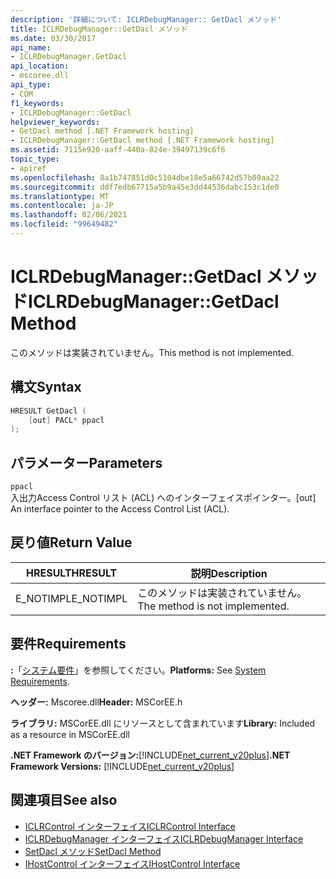 ```yaml
---
description: '詳細について: ICLRDebugManager:: GetDacl メソッド'
title: ICLRDebugManager::GetDacl メソッド
ms.date: 03/30/2017
api_name:
- ICLRDebugManager.GetDacl
api_location:
- mscoree.dll
api_type:
- COM
f1_keywords:
- ICLRDebugManager::GetDacl
helpviewer_keywords:
- GetDacl method [.NET Framework hosting]
- ICLRDebugManager::GetDacl method [.NET Framework hosting]
ms.assetid: 7115e920-aaff-440a-824e-39497139c6f6
topic_type:
- apiref
ms.openlocfilehash: 8a1b747851d0c5104dbe18e5a66742d57b09aa22
ms.sourcegitcommit: ddf7edb67715a5b9a45e3dd44536dabc153c1de0
ms.translationtype: MT
ms.contentlocale: ja-JP
ms.lasthandoff: 02/06/2021
ms.locfileid: "99649482"
---
```

# <a name="iclrdebugmanagergetdacl-method"></a><span data-ttu-id="c8f72-103">ICLRDebugManager::GetDacl メソッド</span><span class="sxs-lookup"><span data-stu-id="c8f72-103">ICLRDebugManager::GetDacl Method</span></span>

<span data-ttu-id="c8f72-104">このメソッドは実装されていません。</span><span class="sxs-lookup"><span data-stu-id="c8f72-104">This method is not implemented.</span></span>  
  
## <a name="syntax"></a><span data-ttu-id="c8f72-105">構文</span><span class="sxs-lookup"><span data-stu-id="c8f72-105">Syntax</span></span>  
  
```cpp  
HRESULT GetDacl (  
    [out] PACL* ppacl  
);  
```  
  
## <a name="parameters"></a><span data-ttu-id="c8f72-106">パラメーター</span><span class="sxs-lookup"><span data-stu-id="c8f72-106">Parameters</span></span>  

 `ppacl`  
 <span data-ttu-id="c8f72-107">入出力Access Control リスト (ACL) へのインターフェイスポインター。</span><span class="sxs-lookup"><span data-stu-id="c8f72-107">[out] An interface pointer to the Access Control List (ACL).</span></span>  
  
## <a name="return-value"></a><span data-ttu-id="c8f72-108">戻り値</span><span class="sxs-lookup"><span data-stu-id="c8f72-108">Return Value</span></span>  
  
|<span data-ttu-id="c8f72-109">HRESULT</span><span class="sxs-lookup"><span data-stu-id="c8f72-109">HRESULT</span></span>|<span data-ttu-id="c8f72-110">説明</span><span class="sxs-lookup"><span data-stu-id="c8f72-110">Description</span></span>|  
|-------------|-----------------|  
|<span data-ttu-id="c8f72-111">E_NOTIMPL</span><span class="sxs-lookup"><span data-stu-id="c8f72-111">E_NOTIMPL</span></span>|<span data-ttu-id="c8f72-112">このメソッドは実装されていません。</span><span class="sxs-lookup"><span data-stu-id="c8f72-112">The method is not implemented.</span></span>|  
  
## <a name="requirements"></a><span data-ttu-id="c8f72-113">要件</span><span class="sxs-lookup"><span data-stu-id="c8f72-113">Requirements</span></span>  

 <span data-ttu-id="c8f72-114">**:**「[システム要件](../../get-started/system-requirements.md)」を参照してください。</span><span class="sxs-lookup"><span data-stu-id="c8f72-114">**Platforms:** See [System Requirements](../../get-started/system-requirements.md).</span></span>  
  
 <span data-ttu-id="c8f72-115">**ヘッダー:** Mscoree.dll</span><span class="sxs-lookup"><span data-stu-id="c8f72-115">**Header:** MSCorEE.h</span></span>  
  
 <span data-ttu-id="c8f72-116">**ライブラリ:** MSCorEE.dll にリソースとして含まれています</span><span class="sxs-lookup"><span data-stu-id="c8f72-116">**Library:** Included as a resource in MSCorEE.dll</span></span>  
  
 <span data-ttu-id="c8f72-117">**.NET Framework のバージョン:**[!INCLUDE[net_current_v20plus](../../../../includes/net-current-v20plus-md.md)]</span><span class="sxs-lookup"><span data-stu-id="c8f72-117">**.NET Framework Versions:** [!INCLUDE[net_current_v20plus](../../../../includes/net-current-v20plus-md.md)]</span></span>  
  
## <a name="see-also"></a><span data-ttu-id="c8f72-118">関連項目</span><span class="sxs-lookup"><span data-stu-id="c8f72-118">See also</span></span>

- [<span data-ttu-id="c8f72-119">ICLRControl インターフェイス</span><span class="sxs-lookup"><span data-stu-id="c8f72-119">ICLRControl Interface</span></span>](iclrcontrol-interface.md)
- [<span data-ttu-id="c8f72-120">ICLRDebugManager インターフェイス</span><span class="sxs-lookup"><span data-stu-id="c8f72-120">ICLRDebugManager Interface</span></span>](iclrdebugmanager-interface.md)
- [<span data-ttu-id="c8f72-121">SetDacl メソッド</span><span class="sxs-lookup"><span data-stu-id="c8f72-121">SetDacl Method</span></span>](iclrdebugmanager-setdacl-method.md)
- [<span data-ttu-id="c8f72-122">IHostControl インターフェイス</span><span class="sxs-lookup"><span data-stu-id="c8f72-122">IHostControl Interface</span></span>](ihostcontrol-interface.md)

